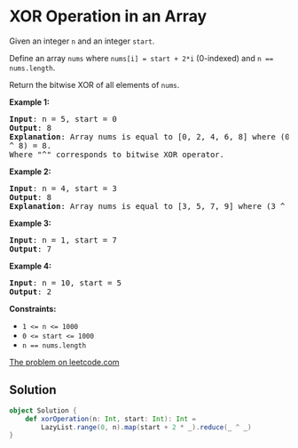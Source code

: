 # XOR Operation in an Array

Given an integer `n` and an integer `start`.

Define an array `nums` where `nums[i] = start + 2*i` (0-indexed) and `n
== nums.length`.

Return the bitwise XOR of all elements of `nums`.

**Example 1:**
<pre>
<b>Input</b>: n = 5, start = 0
<b>Output</b>: 8
<b>Explanation</b>: Array nums is equal to [0, 2, 4, 6, 8] where (0 ^ 2 ^ 4 ^ 6
^ 8) = 8.
Where "^" corresponds to bitwise XOR operator.
</pre>

**Example 2:**
<pre>
<b>Input</b>: n = 4, start = 3
<b>Output</b>: 8
<b>Explanation</b>: Array nums is equal to [3, 5, 7, 9] where (3 ^ 5 ^ 7 ^ 9) = 8.
</pre>

**Example 3:**
<pre>
<b>Input</b>: n = 1, start = 7
<b>Output</b>: 7
</pre>

**Example 4:**
<pre>
<b>Input</b>: n = 10, start = 5
<b>Output</b>: 2
</pre>

**Constraints:**

* `1 <= n <= 1000`
* `0 <= start <= 1000`
* `n == nums.length`

[The problem on leetcode.com](https://leetcode.com/problems/xor-operation-in-an-array/)

## Solution

```scala
object Solution {
    def xorOperation(n: Int, start: Int): Int =
        LazyList.range(0, n).map(start + 2 * _).reduce(_ ^ _)
}
```
